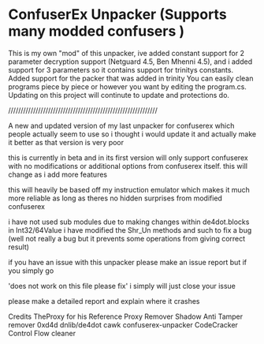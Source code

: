 # ConfuserEx Unpacker (Supports many modded confusers )



This is my own "mod" of this unpacker, ive added constant support for 2 parameter decryption support (Netguard 4.5, Ben Mhenni 4.5), and i added support for 3 parameters so it contains support for trinitys constants. Added support for the packer that was added in trinity  You can easily clean programs piece by piece or however you want by editing the program.cs. Updating on this project will continute to update and protections do.

////////////////////////////////////////////////////////////

A new and updated version of my last unpacker for confuserex which people actually seem to use so i thought i would update it and actually make it better as that version is very poor

this is currently in beta and in its first version will only support confuserex with no modifications or additional options from confuserex itself. this will change as i add more features

this will heavily be based off my instruction emulator which makes it much more reliable as long as theres no hidden surprises from modified confuserex

i have not used sub modules due to making changes within de4dot.blocks in Int32/64Value i have modified the Shr_Un methods and such to fix a bug (well not really a bug but it prevents some operations from giving correct result) 

if you have an issue with this unpacker please make an issue report but if you simply go 

'does not work on this file please fix' i simply will just close your issue 

please make a detailed report and explain where it crashes 

Credits
TheProxy for his Reference Proxy Remover
Shadow Anti Tamper remover
0xd4d dnlib/de4dot
cawk confuserex-unpacker
CodeCracker Control Flow cleaner
